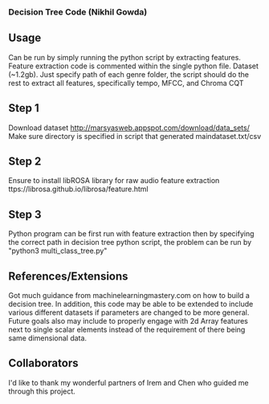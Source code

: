 ### Decision Tree Code (Nikhil Gowda)
## Usage
Can be run by simply running the python script by extracting features. Feature extraction code is commented within the single python file. Dataset  (~1.2gb). Just specify path of each genre folder, the script should do the rest to extract all features, specifically tempo, MFCC, and Chroma CQT
## Step 1
Download dataset http://marsyasweb.appspot.com/download/data_sets/ 
Make sure directory is specified in script that generated maindataset.txt/csv

## Step 2
Ensure to install libROSA library for raw audio feature extraction ttps://librosa.github.io/librosa/feature.html

## Step 3
Python program can be first run with feature extraction then by specifying the correct path in decision tree python script, the problem can be run by "python3 multi_class_tree.py" 

## References/Extensions
Got much guidance from machinelearningmastery.com on how to build a decision tree. In addition, this code may be able to be extended to include various different datasets if parameters are changed to be more general. Future goals also may include to properly engage with 2d Array features next to single scalar elements instead of the requirement of there being same dimensional data. 

## Collaborators
I'd like to thank my wonderful partners of Irem and Chen who guided me through this project. 
